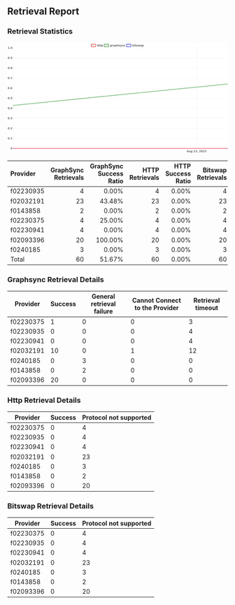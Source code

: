 ## Retrieval Report
### Retrieval Statistics
<img src="https://raw.githubusercontent.com/data-preservation-programs/filplus-checker-assets/main/filecoin-project/filecoin-plus-large-datasets/issues/2067/1692169463269.png"/>

| Provider  | GraphSync Retrievals | GraphSync Success Ratio | HTTP Retrievals | HTTP Success Ratio | Bitswap Retrievals | Bitswap Success Ratio |
| :-------- | -------------------: | ----------------------: | --------------: | -----------------: | -----------------: | --------------------: |
| f02230935 |                    4 |                   0.00% |               4 |              0.00% |                  4 |                 0.00% |
| f02032191 |                   23 |                  43.48% |              23 |              0.00% |                 23 |                 0.00% |
| f0143858  |                    2 |                   0.00% |               2 |              0.00% |                  2 |                 0.00% |
| f02230375 |                    4 |                  25.00% |               4 |              0.00% |                  4 |                 0.00% |
| f02230941 |                    4 |                   0.00% |               4 |              0.00% |                  4 |                 0.00% |
| f02093396 |                   20 |                 100.00% |              20 |              0.00% |                 20 |                 0.00% |
| f0240185  |                    3 |                   0.00% |               3 |              0.00% |                  3 |                 0.00% |
| Total     |                   60 |                  51.67% |              60 |              0.00% |                 60 |                 0.00% |

### Graphsync Retrieval Details
| Provider  | Success | General retrieval failure | Cannot Connect to the Provider | Retrieval timeout |
| --------- | ------- | ------------------------- | ------------------------------ | ----------------- |
| f02230375 | 1       | 0                         | 0                              | 3                 |
| f02230935 | 0       | 0                         | 0                              | 4                 |
| f02230941 | 0       | 0                         | 0                              | 4                 |
| f02032191 | 10      | 0                         | 1                              | 12                |
| f0240185  | 0       | 3                         | 0                              | 0                 |
| f0143858  | 0       | 2                         | 0                              | 0                 |
| f02093396 | 20      | 0                         | 0                              | 0                 |

### Http Retrieval Details
| Provider  | Success | Protocol not supported |
| --------- | ------- | ---------------------- |
| f02230375 | 0       | 4                      |
| f02230935 | 0       | 4                      |
| f02230941 | 0       | 4                      |
| f02032191 | 0       | 23                     |
| f0240185  | 0       | 3                      |
| f0143858  | 0       | 2                      |
| f02093396 | 0       | 20                     |

### Bitswap Retrieval Details
| Provider  | Success | Protocol not supported |
| --------- | ------- | ---------------------- |
| f02230375 | 0       | 4                      |
| f02230935 | 0       | 4                      |
| f02230941 | 0       | 4                      |
| f02032191 | 0       | 23                     |
| f0240185  | 0       | 3                      |
| f0143858  | 0       | 2                      |
| f02093396 | 0       | 20                     |
